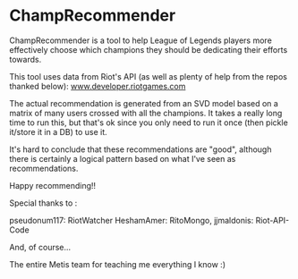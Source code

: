 # ChampRecommender
ChampRecommender is a tool to help League of Legends players more effectively choose which champions they should be dedicating their efforts towards.

This tool uses data from Riot's API (as well as plenty of help from the repos thanked below): www.developer.riotgames.com

The actual recommendation is generated from an SVD model based on a matrix of many users crossed with all the champions. It takes a really long time to run this, but that's ok since you only need to run it once (then pickle it/store it in a DB) to use it.

It's hard to conclude that these recommendations are "good", although there is certainly a logical pattern based on what I've seen as recommendations.

Happy recommending!!

Special thanks to :

pseudonum117: RiotWatcher
HeshamAmer: RitoMongo,
jjmaldonis: Riot-API-Code

And, of course...

The entire Metis team for teaching me everything I know :)
